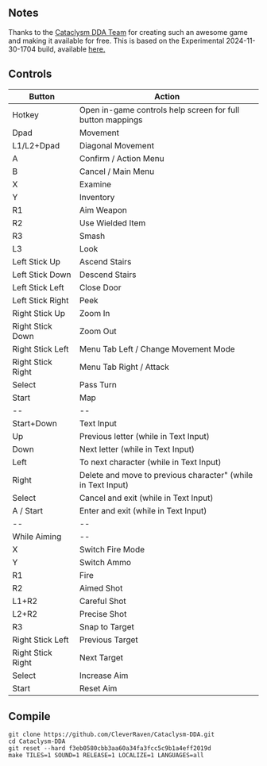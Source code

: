 ## Notes

Thanks to the [Cataclysm DDA Team](https://github.com/CleverRaven/Cataclysm-DDA) for creating such an awesome game and making it available for free.
This is based on the Experimental 2024-11-30-1704 build, available [here.](https://github.com/CleverRaven/Cataclysm-DDA/releases/tag/cdda-experimental-2024-11-30-1704)

## Controls

| Button | Action |
|--|--| 
|Hotkey|Open in-game controls help screen for full button mappings|
|Dpad|Movement|
|L1/L2+Dpad|Diagonal Movement|
|A|Confirm / Action Menu|
|B|Cancel / Main Menu|
|X|Examine|
|Y|Inventory|
|R1|Aim Weapon|
|R2|Use Wielded Item|
|R3|Smash|
|L3|Look|
|Left Stick Up|Ascend Stairs|
|Left Stick Down|Descend Stairs|
|Left Stick Left|Close Door|
|Left Stick Right|Peek|
|Right Stick Up|Zoom In|
|Right Stick Down|Zoom Out|
|Right Stick Left|Menu Tab Left / Change Movement Mode|
|Right Stick Right|Menu Tab Right / Attack|
|Select|Pass Turn|
|Start|Map|
|--|--|
|Start+Down|Text Input|
|Up|Previous letter (while in Text Input)|
|Down|Next letter (while in Text Input)|
|Left|To next character (while in Text Input)|
|Right|Delete and move to previous character" (while in Text Input)|
|Select|Cancel and exit (while in Text Input)|
|A / Start|Enter and exit (while in Text Input)|
|--|--|
|While Aiming|--|
|X|Switch Fire Mode|
|Y|Switch Ammo|
|R1|Fire|
|R2|Aimed Shot|
|L1+R2|Careful Shot|
|L2+R2|Precise Shot|
|R3|Snap to Target|
|Right Stick Left|Previous Target|
|Right Stick Right|Next Target|
|Select|Increase Aim|
|Start|Reset Aim|


## Compile

```shell
git clone https://github.com/CleverRaven/Cataclysm-DDA.git
cd Cataclysm-DDA
git reset --hard f3eb0580cbb3aa60a34fa3fcc5c9b1a4eff2019d
make TILES=1 SOUND=1 RELEASE=1 LOCALIZE=1 LANGUAGES=all
```
